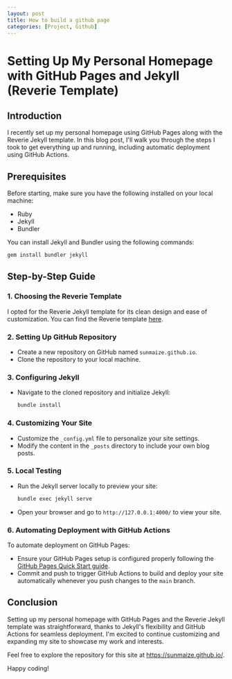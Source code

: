 ```yaml
---
layout: post
title: How to build a github page
categories: [Project, Github]
---
```


# Setting Up My Personal Homepage with GitHub Pages and Jekyll (Reverie Template)

## Introduction

I recently set up my personal homepage using GitHub Pages along with the Reverie Jekyll template. In this blog post, I'll walk you through the steps I took to get everything up and running, including automatic deployment using GitHub Actions.

## Prerequisites

Before starting, make sure you have the following installed on your local machine:
- Ruby
- Jekyll
- Bundler

You can install Jekyll and Bundler using the following commands:
```bash
gem install bundler jekyll
```

## Step-by-Step Guide

### 1. Choosing the Reverie Template

I opted for the Reverie Jekyll template for its clean design and ease of customization. You can find the Reverie template [here](https://github.com/amitmerchant1990/reverie).

### 2. Setting Up GitHub Repository

- Create a new repository on GitHub named `sunmaize.github.io`.
- Clone the repository to your local machine.

### 3. Configuring Jekyll

- Navigate to the cloned repository and initialize Jekyll:
  ```bash
  bundle install
  ```

### 4. Customizing Your Site

- Customize the `_config.yml` file to personalize your site settings.
- Modify the content in the `_posts` directory to include your own blog posts.

### 5. Local Testing

- Run the Jekyll server locally to preview your site:
  ```bash
  bundle exec jekyll serve
  ```
- Open your browser and go to `http://127.0.0.1:4000/` to view your site.

### 6. Automating Deployment with GitHub Actions

To automate deployment on GitHub Pages:
- Ensure your GitHub Pages setup is configured properly following the [GitHub Pages Quick Start guide](https://pages.github.com/).
- Commit and push to trigger GitHub Actions to build and deploy your site automatically whenever you push changes to the `main` branch.

## Conclusion

Setting up my personal homepage with GitHub Pages and the Reverie Jekyll template was straightforward, thanks to Jekyll's flexibility and GitHub Actions for seamless deployment. I'm excited to continue customizing and expanding my site to showcase my work and interests.

Feel free to explore the repository for this site at https://sunmaize.github.io/.

Happy coding!



